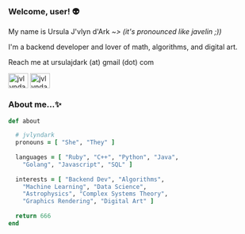 ### Welcome, user! 👽

<p>My name is Ursula J'vlyn d'Ark
<em> ~> (it's pronounced like javelin ;))</em></p>
<p>I'm a backend developer and lover of math, algorithms, and digital art.</p>
<p>Reach me at ursulajdark (at) gmail (dot) com</p>

<a href="https://linkedin.com/in/jvlyndark" target="blank"><img align="center" src="https://raw.githubusercontent.com/rahuldkjain/github-profile-readme-generator/master/src/images/icons/Social/linked-in-alt.svg" alt="jvlyndark" height="30" width="40" /></a>
<a href="https://www.leetcode.com/jvlyndark" target="blank"><img align="center" src="https://raw.githubusercontent.com/rahuldkjain/github-profile-readme-generator/master/src/images/icons/Social/leet-code.svg" alt="jvlyndark" height="30" width="40" /></a>

### About me...✨

```ruby
def about

  # jvlyndark
  pronouns = [ "She", "They" ]
  
  languages = [ "Ruby", "C++", "Python", "Java", 
    "Golang", "Javascript", "SQL" ]
    
  interests = [ "Backend Dev", "Algorithms",
    "Machine Learning", "Data Science",
    "Astrophysics", "Complex Systems Theory", 
    "Graphics Rendering", "Digital Art" ]
  
  return 666
end
```
